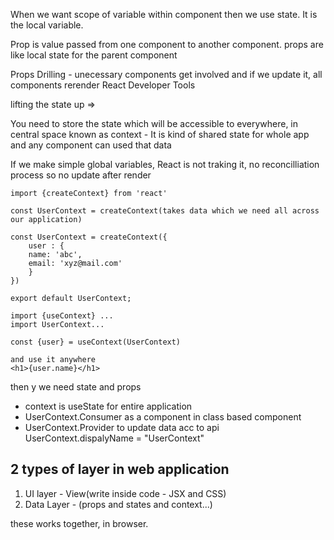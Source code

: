 
When we want scope of variable within component then we use state. It is the local variable.

Prop is value passed from one component to another component. props are like local state for the parent component

Props Drilling - unecessary components get involved and if we update it, all components rerender
React Developer Tools

lifting the state up => 

You need to store the state which will be accessible to everywhere, in central space known as context - It is kind of shared state for whole app and any component can used that data

If we make simple global variables, React is not traking it, no reconcilliation process so no update after render

```
import {createContext} from 'react'

const UserContext = createContext(takes data which we need all across our application)

const UserContext = createContext({
    user : {
    name: 'abc',
    email: 'xyz@mail.com'
    }
})

export default UserContext;
```
```
import {useContext} ...
import UserContext...

const {user} = useContext(UserContext)

and use it anywhere
<h1>{user.name}</h1>
```

then y we need state and props
- context is useState for entire application
- UserContext.Consumer as a component in class based component
- UserContext.Provider to update data acc to api
UserContext.dispalyName = "UserContext"

## 2 types of layer in web application
1. UI layer - View(write inside code - JSX and CSS)
2. Data Layer - (props and states and context...)

these works together, in browser.